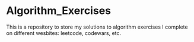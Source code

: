 # Algorithm_Exercises

This is a repository to store my solutions to algorithm exercises I complete on different wesbites: leetcode, codewars, etc.

